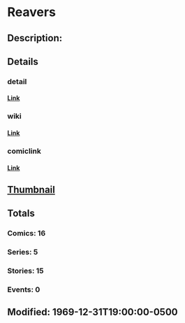 # Reavers
## Description: 
## Details
### detail
#### [Link](http://marvel.com/characters/1889/reavers?utm_campaign=apiRef&utm_source=225578a89fc76f3d20fbffda5d17a88d)
### wiki
#### [Link](http://marvel.com/universe/Reavers?utm_campaign=apiRef&utm_source=225578a89fc76f3d20fbffda5d17a88d)
### comiclink
#### [Link](http://marvel.com/comics/characters/1009533/reavers?utm_campaign=apiRef&utm_source=225578a89fc76f3d20fbffda5d17a88d)
## [Thumbnail](http://i.annihil.us/u/prod/marvel/i/mg/b/c0/4c003c63deac8.jpg)
## Totals
### Comics: 16
### Series: 5
### Stories: 15
### Events: 0
## Modified: 1969-12-31T19:00:00-0500